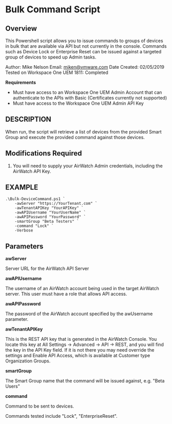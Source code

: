 # Bulk Command Script

## Overview
<!-- Summary Start -->
This Powershell script allows you to issue commands to groups of devices in bulk that are available via API but not currently in the console. Commands such as Device Lock or Enterprise Reset can be issued against a targeted group of devices to speed up Admin tasks. 

Author: Mike Nelson
Email: miken@vmware.com
Date Created: 02/05/2019
Tested on Workspace One UEM 1811: Completed
<!-- Summary End -->

**Requirements**

- Must have access to an Workspace One UEM Admin Account that can authenticate to the APIs with Basic (Certificates currently not supported)
- Must have access to the Workspace One UEM Admin API Key

## DESCRIPTION
When run, the script will retrieve a list of devices from the provided Smart Group and execute the provided command against those devices.

## Modifications Required

1. You will need to supply your AirWatch Admin credentials, including the AirWatch API Key.

## EXAMPLE
```
.\Bulk-DeviceCommand.ps1 `
    -awServer "https://YourTenant.com" `
    -awTenantAPIKey "YourAPIKey" `
    -awAPIUsername "YourUserName" `
    -awAPIPassword "YourPassword" `
    -smartGroup "Beta Testers" `
    -command "Lock" `
    -Verbose
```
## Parameters

**awServer**

Server URL for the AirWatch API Server

**awAPIUsername**

The username of an AirWatch account being used in the target AirWatch server.  This user must have a role that allows API access.

**awAPIPassword**

The password of the AirWatch account specified by the awUsername parameter.

**awTenantAPIKey**

This is the REST API key that is generated in the AirWatch Console.  You locate this key at All Settings -> Advanced -> API -> REST, and you will find the key in the API Key field.  If it is not there you may need override the settings and Enable API Access, which is available at Customer type Organization Groups.

**smartGroup**

The Smart Group name that the command will be issued against, e.g. "Beta Users"

**command**

Command to be sent to devices.

Commands tested include "Lock", "EnterpriseReset".
